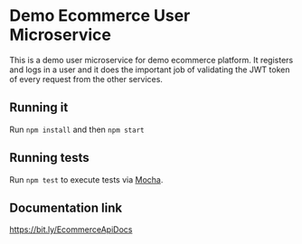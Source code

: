 # Demo Ecommerce User Microservice

This is a demo user microservice for demo ecommerce platform. It registers and logs in a user and it does the important job of validating the JWT token of every request from the other services.

## Running it

Run `npm install` and then `npm start`

## Running  tests

Run `npm test` to execute tests via [Mocha](https://mochajs.org).


## Documentation link
https://bit.ly/EcommerceApiDocs
